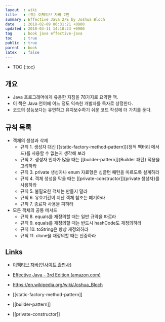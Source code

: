 ```yaml
---
layout  : wiki
title   : (책) 이펙티브 자바 2판
summary : Effective Java 2/E by Joshua Bloch
date    : 2018-02-09 06:31:21 +0900
updated : 2018-03-11 14:10:23 +0900
tag     : book java effective-java
toc     : true
public  : true
parent  : book
latex   : false
---
```

* TOC
{:toc}

## 개요

* Java 프로그래머에게 유용한 지침을 78가지로 요약한 책.
* 이 책은 Java 언어에 어느 정도 익숙한 개발자를 독자로 상정한다.
* 코드의 성능보다는 유연하고 유지보수하기 쉬운 코드 작성에 더 가치를 둔다.

## 규칙 목록

* 객체의 생성과 삭제
    * 규칙 1. 생성자 대신 [[static-factory-method-pattern]]{정적 팩터리 메서드}를 사용할 수 없는지 생각해 보라
    * 규칙 2. 생성자 인자가 많을 때는 [[builder-pattern]]{Builder 패턴} 적용을 고려하라
    * 규칙 3. private 생성자나 enum 자료형은 싱글턴 패턴을 따르도록 설계하라
    * 규칙 4. 객체 생성을 막을 때는 [[private-constructor]]{private 생성자}를 사용하라
    * 규칙 5. 불필요한 객체는 만들지 말라
    * 규칙 6. 유효기간이 지난 객체 참조는 폐기하라
    * 규칙 7. 종료자 사용을 피하라
* 모든 객체의 공통 메서드
    * 규칙 8. equals를 재정의할 때는 일반 규약을 따르라
    * 규칙 9. equals를 재정의할 때는 반드시 hashCode도 재정의하라
    * 규칙 10. toString은 항상 재정의하라
    * 규칙 11. clone을 재정의할 때는 신중하라

## Links

* [이펙티브 자바(인사이트 출판사)](http://www.insightbook.co.kr/book/programming-insight/%EC%9D%B4%ED%8E%99%ED%8B%B0%EB%B8%8C-%EC%9E%90%EB%B0%94effective-java-2e)
* [Effective Java - 3rd Edition (amazon.com)](https://www.amazon.com/Effective-Java-3rd-Joshua-Bloch/dp/0134685997)
* <https://en.wikipedia.org/wiki/Joshua_Bloch>

* [[static-factory-method-pattern]]
* [[builder-pattern]]
* [[private-constructor]]
